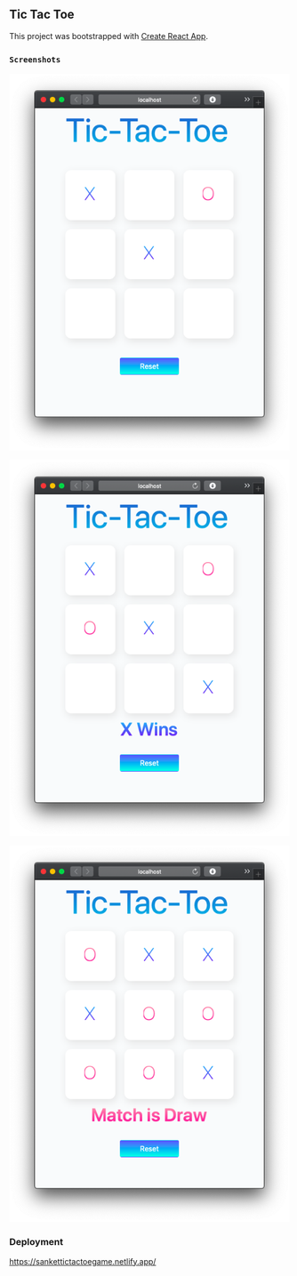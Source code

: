 ## Tic Tac Toe

This project was bootstrapped with [Create React App](https://github.com/facebook/create-react-app).
### `Screenshots`

![Main Screen](/images/main.png)

![Win Screen](/images/win.png)

![Draw Screen](/images/draw.png)

### Deployment

https://sankettictactoegame.netlify.app/
